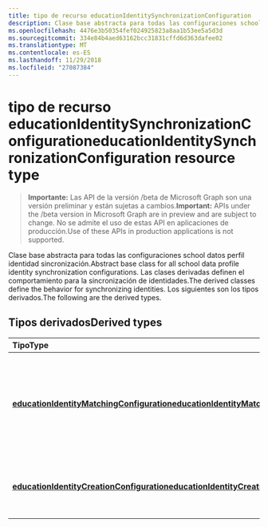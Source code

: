 ```yaml
---
title: tipo de recurso educationIdentitySynchronizationConfiguration
description: Clase base abstracta para todas las configuraciones school datos perfil identidad sincronización. Las clases derivadas definen el comportamiento para la sincronización de identidades. Los siguientes son los tipos derivados.
ms.openlocfilehash: 4476e3b50354fef024925823a8aa1b53ee5a5d3d
ms.sourcegitcommit: 334e84b4aed63162bcc31831cffd6d363dafee02
ms.translationtype: MT
ms.contentlocale: es-ES
ms.lasthandoff: 11/29/2018
ms.locfileid: "27087384"
---
```

# <a name="educationidentitysynchronizationconfiguration-resource-type"></a><span data-ttu-id="46bf2-105">tipo de recurso educationIdentitySynchronizationConfiguration</span><span class="sxs-lookup"><span data-stu-id="46bf2-105">educationIdentitySynchronizationConfiguration resource type</span></span>

> <span data-ttu-id="46bf2-106">**Importante:** Las API de la versión /beta de Microsoft Graph son una versión preliminar y están sujetas a cambios.</span><span class="sxs-lookup"><span data-stu-id="46bf2-106">**Important:** APIs under the /beta version in Microsoft Graph are in preview and are subject to change.</span></span> <span data-ttu-id="46bf2-107">No se admite el uso de estas API en aplicaciones de producción.</span><span class="sxs-lookup"><span data-stu-id="46bf2-107">Use of these APIs in production applications is not supported.</span></span>

<span data-ttu-id="46bf2-108">Clase base abstracta para todas las configuraciones school datos perfil identidad sincronización.</span><span class="sxs-lookup"><span data-stu-id="46bf2-108">Abstract base class for all school data profile identity synchronization configurations.</span></span> <span data-ttu-id="46bf2-109">Las clases derivadas definen el comportamiento para la sincronización de identidades.</span><span class="sxs-lookup"><span data-stu-id="46bf2-109">The derived classes define the behavior for synchronizing identities.</span></span> <span data-ttu-id="46bf2-110">Los siguientes son los tipos derivados.</span><span class="sxs-lookup"><span data-stu-id="46bf2-110">The following are the derived types.</span></span>

## <a name="derived-types"></a><span data-ttu-id="46bf2-111">Tipos derivados</span><span class="sxs-lookup"><span data-stu-id="46bf2-111">Derived types</span></span>
| <span data-ttu-id="46bf2-112">Tipo</span><span class="sxs-lookup"><span data-stu-id="46bf2-112">Type</span></span> | <span data-ttu-id="46bf2-113">Descripción</span><span class="sxs-lookup"><span data-stu-id="46bf2-113">Description</span></span> | 
|:-|:-|
| [<span data-ttu-id="46bf2-114">**educationIdentityMatchingConfiguration**</span><span class="sxs-lookup"><span data-stu-id="46bf2-114">**educationIdentityMatchingConfiguration**</span></span>](educationidentitymatchingconfiguration.md) | <span data-ttu-id="46bf2-115">Use este tipo para que coincida con las cuentas de usuario existentes en Azure Active Directory (AD Azure).</span><span class="sxs-lookup"><span data-stu-id="46bf2-115">Use this type to match existing user accounts in Azure Active Directory (Azure AD).</span></span> |
| [<span data-ttu-id="46bf2-116">**educationIdentityCreationConfiguration**</span><span class="sxs-lookup"><span data-stu-id="46bf2-116">**educationIdentityCreationConfiguration**</span></span>](educationidentitycreationconfiguration.md) | <span data-ttu-id="46bf2-117">Use este tipo para crear nuevas cuentas de usuario en Azure AD.</span><span class="sxs-lookup"><span data-stu-id="46bf2-117">Use this type to create new user accounts in Azure AD.</span></span> |
